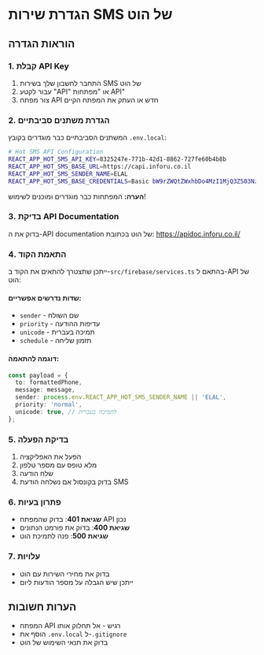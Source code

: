 # הגדרת שירות SMS של הוט

## הוראות הגדרה

### 1. קבלת API Key
1. התחבר לחשבון שלך בשירות SMS של הוט
2. עבור לקטע "API" או "מפתחות API"
3. צור מפתח API חדש או העתק את המפתח הקיים

### 2. הגדרת משתנים סביבתיים
המשתנים הסביבתיים כבר מוגדרים בקובץ `.env.local`:

```bash
# Hot SMS API Configuration
REACT_APP_HOT_SMS_API_KEY=8325247e-771b-42d1-8862-727fe60b4b8b
REACT_APP_HOT_SMS_BASE_URL=https://capi.inforu.co.il
REACT_APP_HOT_SMS_SENDER_NAME=ELAL
REACT_APP_HOT_SMS_BASE_CREDENTIALS=Basic bW9rZWQtZWxhbDo4MzI1MjQ3ZS03NzFiLTQyZDEtODg2Mi03MjdmZTYwYjRiOGI=
```

**הערה:** המפתחות כבר מוגדרים ומוכנים לשימוש!

### 3. בדיקת API Documentation
בדוק את ה-API documentation של הוט בכתובת:
https://apidoc.inforu.co.il/

### 4. התאמת הקוד
ייתכן שתצטרך להתאים את הקוד ב-`src/firebase/services.ts` בהתאם ל-API של הוט:

#### שדות נדרשים אפשריים:
- `sender` - שם השולח
- `priority` - עדיפות ההודעה
- `unicode` - תמיכה בעברית
- `schedule` - תזמון שליחה

#### דוגמה להתאמה:
```typescript
const payload = {
  to: formattedPhone,
  message: message,
  sender: process.env.REACT_APP_HOT_SMS_SENDER_NAME || 'ELAL',
  priority: 'normal',
  unicode: true, // לתמיכה בעברית
};
```

### 5. בדיקת הפעלה
1. הפעל את האפליקציה
2. מלא טופס עם מספר טלפון
3. שלח הודעה
4. בדוק בקונסול אם נשלחה הודעת SMS

### 6. פתרון בעיות
- **שגיאת 401**: בדוק שהמפתח API נכון
- **שגיאת 400**: בדוק את פורמט הנתונים
- **שגיאת 500**: פנה לתמיכת הוט

### 7. עלויות
- בדוק את מחירי השירות עם הוט
- ייתכן שיש הגבלה על מספר הודעות ליום

## הערות חשובות
- המפתח API רגיש - אל תחלוק אותו
- הוסף את `.env.local` ל-`.gitignore`
- בדוק את תנאי השימוש של הוט
